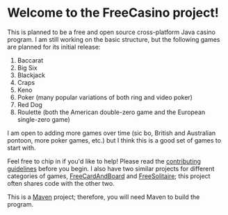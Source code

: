 # Welcome to the FreeCasino project!
This is planned to be a free and open source cross-platform Java casino program. I am still working on the basic structure, but the following games are planned for its initial release:
1. Baccarat
2. Big Six
3. Blackjack
4. Craps
5. Keno
6. Poker (many popular variations of both ring and video poker)
7. Red Dog
8. Roulette (both the American double-zero game and the European single-zero game)

I am open to adding more games over time (sic bo, British and Australian pontoon, more poker games, etc.) but I think this is a good set of games to start with.

Feel free to chip in if you'd like to help! Please read the [contributing guidelines](/CONTRIBUTING.md) before you begin. I also have two similar projects for different categories of games, [FreeCardAndBoard](https://github.com/StrangerCoug/FreeCardAndBoard) and [FreeSolitaire](https://github.com/StrangerCoug/FreeSolitaire); this project often shares code with the other two.

This is a [Maven](https://maven.apache.org/) project; therefore, you will need Maven to build the program. 